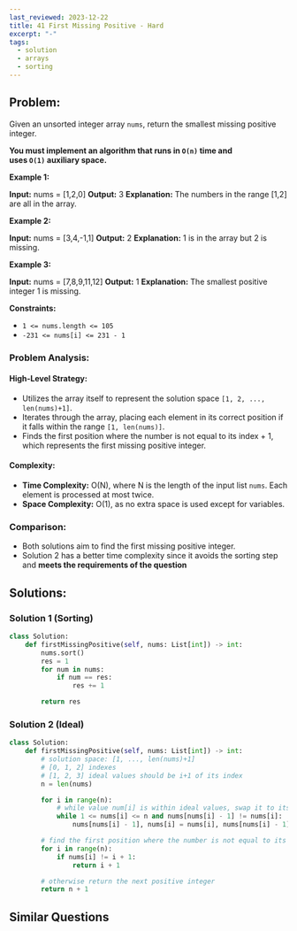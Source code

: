 ```yaml
---
last_reviewed: 2023-12-22
title: 41 First Missing Positive - Hard
excerpt: "-"
tags:
  - solution
  - arrays
  - sorting
---
```

## Problem:
Given an unsorted integer array `nums`, return the smallest missing positive integer.

**You must implement an algorithm that runs in `O(n)` time and uses `O(1)` auxiliary space.**

**Example 1:**

**Input:** nums = [1,2,0]
**Output:** 3
**Explanation:** The numbers in the range [1,2] are all in the array.

**Example 2:**

**Input:** nums = [3,4,-1,1]
**Output:** 2
**Explanation:** 1 is in the array but 2 is missing.

**Example 3:**

**Input:** nums = [7,8,9,11,12]
**Output:** 1
**Explanation:** The smallest positive integer 1 is missing.

**Constraints:**

- `1 <= nums.length <= 105`
- `-231 <= nums[i] <= 231 - 1`

### Problem Analysis:
#### High-Level Strategy:

- Utilizes the array itself to represent the solution space `[1, 2, ..., len(nums)+1]`.
- Iterates through the array, placing each element in its correct position if it falls within the range `[1, len(nums)]`.
- Finds the first position where the number is not equal to its index + 1, which represents the first missing positive integer.

#### Complexity:

- **Time Complexity:** O(N), where N is the length of the input list `nums`. Each element is processed at most twice.
- **Space Complexity:** O(1), as no extra space is used except for variables.

### Comparison:

- Both solutions aim to find the first missing positive integer.
- Solution 2 has a better time complexity since it avoids the sorting step and **meets the requirements of the question**

## Solutions:
### Solution 1 (Sorting)

```python
class Solution:
    def firstMissingPositive(self, nums: List[int]) -> int:
        nums.sort()
        res = 1
        for num in nums:
            if num == res:
                res += 1

        return res
```

### Solution 2 (Ideal)

```python
class Solution:
    def firstMissingPositive(self, nums: List[int]) -> int:
        # solution space: [1, ..., len(nums)+1]
        # [0, 1, 2] indexes
        # [1, 2, 3] ideal values should be i+1 of its index
        n = len(nums)

        for i in range(n):
            # while value num[i] is within ideal values, swap it to its ideal position
            while 1 <= nums[i] <= n and nums[nums[i] - 1] != nums[i]:
                nums[nums[i] - 1], nums[i] = nums[i], nums[nums[i] - 1]

        # find the first position where the number is not equal to its index + 1
        for i in range(n):
            if nums[i] != i + 1:
                return i + 1

        # otherwise return the next positive integer
        return n + 1
```
## Similar Questions